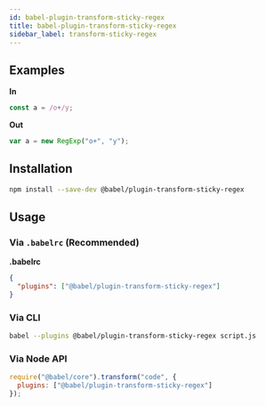 ```yaml
---
id: babel-plugin-transform-sticky-regex
title: babel-plugin-transform-sticky-regex
sidebar_label: transform-sticky-regex
---
```


## Examples

**In**

```javascript
const a = /o+/y;
```

**Out**

```javascript
var a = new RegExp("o+", "y");
```

## Installation

```sh
npm install --save-dev @babel/plugin-transform-sticky-regex
```

## Usage

### Via `.babelrc` (Recommended)

**.babelrc**

```json
{
  "plugins": ["@babel/plugin-transform-sticky-regex"]
}
```

### Via CLI

```sh
babel --plugins @babel/plugin-transform-sticky-regex script.js
```

### Via Node API

```javascript
require("@babel/core").transform("code", {
  plugins: ["@babel/plugin-transform-sticky-regex"]
});
```

